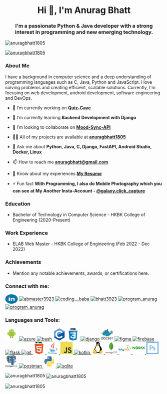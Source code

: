 <h1 align="center">Hi 👋, I'm Anurag Bhatt</h1>
<h3 align="center">I'm a passionate Python & Java developer with a strong interest in programming and new emerging technology.</h3>

<p align="left"> <img src="https://komarev.com/ghpvc/?username=anuragbhatt1805&label=Profile%20views&color=0e75b6&style=flat" alt="anuragbhatt1805" /> </p>

<p align="left"> <a href="https://github.com/ryo-ma/github-profile-trophy"><img src="https://github-profile-trophy.vercel.app/?username=anuragbhatt1805" alt="anuragbhatt1805" /></a> </p>

### About Me

I have a background in computer science and a deep understanding of programming languages such as C, Java, Python and JavaScript. I love solving problems and creating efficient, scalable solutions. Currently, I'm focusing on web development, android development, software engineering and DevOps.

- 🔭 I’m currently working on [**Quiz-Cave**](https://github.com/anuragbhatt1805/QuizCave)

- 🌱 I’m currently learning **Backend Development with Django**

- 👯 I’m looking to collaborate on [**Mood-Sync-API**](https://github.com/anuragbhatt1805/mood-sync-api)

- 👨‍💻 All of my projects are available at [**anuragbhatt1805**](https://github.com/anuragbhatt1805?tab=repositories)

- 💬 Ask me about **Python, Java, C, Django, FastAPI, Android Studio, Docker, Linux**

- 📫 How to reach me **anuragbhatt@gmail.com**

- 📄 Know about my experiences [**My Resume**](https://github.com/anuragbhatt1805/anuragbhatt1805.git)

- ⚡ Fun fact **With Programming, I also do Mobile Photography which you can see at My Another Insta-Account - [@galaxy.click_capture](https://www.instagram.com/galaxy.click_capture/)**

### Education

- Bachelor of Technology in Computer Science - HKBK College of Engineering (2020-Present)

### Work Experience

- ELAB Web Master - HKBK College of Engineering (Feb 2022 - Dec 2022)

### Achievements

- Mention any notable achievements, awards, or certifications here.

<h3 align="left">Connect with me:</h3>
<p align="left">
<a href="https://linkedin.com/in/anurag-bhatt-846a241b8" target="blank"><img align="center" src="https://raw.githubusercontent.com/anuragbhatt1805/anuragbhatt1805/main/linkedin.svg" alt="anurag-bhatt-846a241b8" height="30" width="40" /></a>
<a href="https://kaggle.com/abmaster3923" target="blank"><img align="center" src="https://raw.githubusercontent.com/rahuldkjain/github-profile-readme-generator/master/src/images/icons/Social/kaggle.svg" alt="abmaster3923" height="30" width="40" /></a>
<a href="https://instagram.com/coding._.baba" target="blank"><img align="center" src="https://raw.githubusercontent.com/rahuldkjain/github-profile-readme-generator/master/src/images/icons/Social/instagram.svg" alt="coding._.baba" height="30" width="40" /></a>
<a href="https://www.codechef.com/users/bhatt3923" target="blank"><img align="center" src="https://cdn.jsdelivr.net/npm/simple-icons@3.1.0/icons/codechef.svg" alt="bhatt3923" height="30" width="40" /></a>
<a href="https://www.hackerrank.com/program_anurag" target="blank"><img align="center" src="https://raw.githubusercontent.com/rahuldkjain/github-profile-readme-generator/master/src/images/icons/Social/hackerrank.svg" alt="program_anurag" height="30" width="40" /></a>
<a href="https://www.leetcode.com/program_anurag" target="blank"><img align="center" src="https://raw.githubusercontent.com/rahuldkjain/github-profile-readme-generator/master/src/images/icons/Social/leet-code.svg" alt="program_anurag" height="30" width="40" /></a>
</p>

<h3 align="left">Languages and Tools:</h3>
<p align="left"> <a href="https://developer.android.com" target="_blank" rel="noreferrer"> <img src="https://raw.githubusercontent.com/devicons/devicon/master/icons/android/android-original-wordmark.svg" alt="android" width="40" height="40"/> </a> <a href="https://azure.microsoft.com/en-in/" target="_blank" rel="noreferrer"> <img src="https://www.vectorlogo.zone/logos/microsoft_azure/microsoft_azure-icon.svg" alt="azure" width="40" height="40"/> </a> <a href="https://www.gnu.org/software/bash/" target="_blank" rel="noreferrer"> <img src="https://www.vectorlogo.zone/logos/gnu_bash/gnu_bash-icon.svg" alt="bash" width="40" height="40"/> </a> <a href="https://www.cprogramming.com/" target="_blank" rel="noreferrer"> <img src="https://raw.githubusercontent.com/devicons/devicon/master/icons/c/c-original.svg" alt="c" width="40" height="40"/> </a> <a href="https://www.w3schools.com/css/" target="_blank" rel="noreferrer"> <img src="https://raw.githubusercontent.com/devicons/devicon/master/icons/css3/css3-original-wordmark.svg" alt="css3" width="40" height="40"/> </a> <a href="https://www.djangoproject.com/" target="_blank" rel="noreferrer"> <img src="https://cdn.worldvectorlogo.com/logos/django.svg" alt="django" width="40" height="40"/> </a> <a href="https://www.docker.com/" target="_blank" rel="noreferrer"> <img src="https://raw.githubusercontent.com/devicons/devicon/master/icons/docker/docker-original-wordmark.svg" alt="docker" width="40" height="40"/> </a> <a href="https://www.figma.com/" target="_blank" rel="noreferrer"> <img src="https://www.vectorlogo.zone/logos/figma/figma-icon.svg" alt="figma" width="40" height="40"/> </a> <a href="https://firebase.google.com/" target="_blank" rel="noreferrer"> <img src="https://www.vectorlogo.zone/logos/firebase/firebase-icon.svg" alt="firebase" width="40" height="40"/> </a> <a href="https://flask.palletsprojects.com/" target="_blank" rel="noreferrer"> <img src="https://www.vectorlogo.zone/logos/pocoo_flask/pocoo_flask-icon.svg" alt="flask" width="40" height="40"/> </a> <a href="https://git-scm.com/" target="_blank" rel="noreferrer"> <img src="https://www.vectorlogo.zone/logos/git-scm/git-scm-icon.svg" alt="git" width="40" height="40"/> </a> <a href="https://www.w3.org/html/" target="_blank" rel="noreferrer"> <img src="https://raw.githubusercontent.com/devicons/devicon/master/icons/html5/html5-original-wordmark.svg" alt="html5" width="40" height="40"/> </a> <a href="https://www.java.com" target="_blank" rel="noreferrer"> <img src="https://raw.githubusercontent.com/devicons/devicon/master/icons/java/java-original.svg" alt="java" width="40" height="40"/> </a> <a href="https://developer.mozilla.org/en-US/docs/Web/JavaScript" target="_blank" rel="noreferrer"> <img src="https://raw.githubusercontent.com/devicons/devicon/master/icons/javascript/javascript-original.svg" alt="javascript" width="40" height="40"/> </a> <a href="https://kotlinlang.org" target="_blank" rel="noreferrer"> <img src="https://www.vectorlogo.zone/logos/kotlinlang/kotlinlang-icon.svg" alt="kotlin" width="40" height="40"/> </a> <a href="https://www.linux.org/" target="_blank" rel="noreferrer"> <img src="https://raw.githubusercontent.com/devicons/devicon/master/icons/linux/linux-original.svg" alt="linux" width="40" height="40"/> </a> <a href="https://www.mongodb.com/" target="_blank" rel="noreferrer"> <img src="https://raw.githubusercontent.com/devicons/devicon/master/icons/mongodb/mongodb-original-wordmark.svg" alt="mongodb" width="40" height="40"/> </a> <a href="https://www.mysql.com/" target="_blank" rel="noreferrer"> <img src="https://raw.githubusercontent.com/devicons/devicon/master/icons/mysql/mysql-original-wordmark.svg" alt="mysql" width="40" height="40"/> </a> <a href="https://www.nginx.com" target="_blank" rel="noreferrer"> <img src="https://raw.githubusercontent.com/devicons/devicon/master/icons/nginx/nginx-original.svg" alt="nginx" width="40" height="40"/> </a> <a href="https://www.photoshop.com/en" target="_blank" rel="noreferrer"> <img src="https://raw.githubusercontent.com/devicons/devicon/master/icons/photoshop/photoshop-line.svg" alt="photoshop" width="40" height="40"/> </a> <a href="https://www.postgresql.org" target="_blank" rel="noreferrer"> <img src="https://raw.githubusercontent.com/devicons/devicon/master/icons/postgresql/postgresql-original-wordmark.svg" alt="postgresql" width="40" height="40"/> </a> <a href="https://postman.com" target="_blank" rel="noreferrer"> <img src="https://www.vectorlogo.zone/logos/getpostman/getpostman-icon.svg" alt="postman" width="40" height="40"/> </a> <a href="https://www.python.org" target="_blank" rel="noreferrer"> <img src="https://raw.githubusercontent.com/devicons/devicon/master/icons/python/python-original.svg" alt="python" width="40" height="40"/> </a> <a href="https://www.sqlite.org/" target="_blank" rel="noreferrer"> <img src="https://www.vectorlogo.zone/logos/sqlite/sqlite-icon.svg" alt="sqlite" width="40" height="40"/> </a> </p>

<p><img align="left" src="https://github-readme-stats.vercel.app/api/top-langs/?username=anuragbhatt1805&layout=compact&theme=tokyonight" alt="anuragbhatt1805" /></p>

<p>&nbsp;<img align="center" src="https://github-readme-stats.vercel.app/api?username=anuragbhatt1805&show_icons=true&theme=tokyonight&show=reviews,discussions_started,discussions_answered,prs_merged,prs_merged_percentage" alt="anuragbhatt1805" /></p>

<p><img align="center" src="https://github-readme-streak-stats.herokuapp.com/?user=anuragbhatt1805&theme=tokyonight" alt="anuragbhatt1805" /></p>

